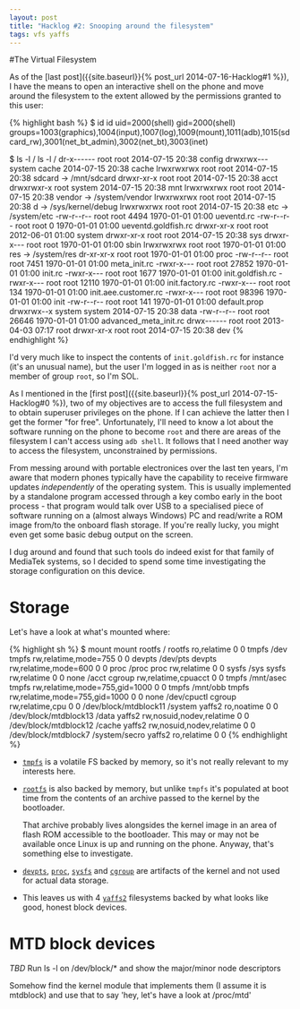 ```yaml
---
layout: post
title: "Hacklog #2: Snooping around the filesystem"
tags: vfs yaffs
---
```


#The Virtual Filesystem

As of the [last post]({{site.baseurl}}{% post_url 2014-07-16-Hacklog#1 %}), I have the means to open an interactive shell on the phone and move around the filesystem to the extent allowed by the permissions granted to this user:

{% highlight bash %}
$ id
id
uid=2000(shell) gid=2000(shell) groups=1003(graphics),1004(input),1007(log),1009(mount),1011(adb),1015(sdcard_rw),3001(net_bt_admin),3002(net_bt),3003(inet)

$ ls -l /
ls -l /
dr-x------ root     root              2014-07-15 20:38 config
drwxrwx--- system   cache             2014-07-15 20:38 cache
lrwxrwxrwx root     root              2014-07-15 20:38 sdcard -> /mnt/sdcard
drwxr-xr-x root     root              2014-07-15 20:38 acct
drwxrwxr-x root     system            2014-07-15 20:38 mnt
lrwxrwxrwx root     root              2014-07-15 20:38 vendor -> /system/vendor
lrwxrwxrwx root     root              2014-07-15 20:38 d -> /sys/kernel/debug
lrwxrwxrwx root     root              2014-07-15 20:38 etc -> /system/etc
-rw-r--r-- root     root         4494 1970-01-01 01:00 ueventd.rc
-rw-r--r-- root     root            0 1970-01-01 01:00 ueventd.goldfish.rc
drwxr-xr-x root     root              2012-06-01 01:00 system
drwxr-xr-x root     root              2014-07-15 20:38 sys
drwxr-x--- root     root              1970-01-01 01:00 sbin
lrwxrwxrwx root     root              1970-01-01 01:00 res -> /system/res
dr-xr-xr-x root     root              1970-01-01 01:00 proc
-rw-r--r-- root     root         7451 1970-01-01 01:00 meta_init.rc
-rwxr-x--- root     root        27852 1970-01-01 01:00 init.rc
-rwxr-x--- root     root         1677 1970-01-01 01:00 init.goldfish.rc
-rwxr-x--- root     root        12110 1970-01-01 01:00 init.factory.rc
-rwxr-x--- root     root          134 1970-01-01 01:00 init.aee.customer.rc
-rwxr-x--- root     root        98396 1970-01-01 01:00 init
-rw-r--r-- root     root          141 1970-01-01 01:00 default.prop
drwxrwx--x system   system            2014-07-15 20:38 data
-rw-r--r-- root     root        26646 1970-01-01 01:00 advanced_meta_init.rc
drwx------ root     root              2013-04-03 07:17 root
drwxr-xr-x root     root              2014-07-15 20:38 dev
{% endhighlight %}

I'd very much like to inspect the contents of `init.goldfish.rc` for instance (it's an unusual name), but the user I'm logged in as is neither `root` nor a member of group `root`, so I'm SOL.

As I mentioned in the [first post]({{site.baseurl}}{% post_url 2014-07-15-Hacklog#0 %}), two of my objectives are to access the full filesystem and to obtain superuser privileges on the phone. If I can achieve the latter then I get the former "for free". Unfortunately, I'll need to know a lot about the software running on the phone to become `root` and there are areas of the filesystem I can't access using `adb shell`. It follows that I need another way to access the filesystem, unconstrained by permissions.

From messing around with portable electronices over the last ten years, I'm aware that modern phones typically have the capability to receive firmware updates *independently* of the operating system. This is usually implemented by a standalone program accessed through a key combo early in the boot process - that program would talk over USB to a specialised piece of software running on a (almost always Windows) PC and read/write a ROM image from/to the onboard flash storage. If you're really lucky, you might even get some basic debug output on the screen.

I dug around and found that such tools do indeed exist for that family of MediaTek systems, so I decided to spend some time investigating the storage configuration on this device.

# Storage

Let's have a look at what's mounted where:

{% highlight sh %}
$ mount
mount
rootfs / rootfs ro,relatime 0 0
tmpfs /dev tmpfs rw,relatime,mode=755 0 0
devpts /dev/pts devpts rw,relatime,mode=600 0 0
proc /proc proc rw,relatime 0 0
sysfs /sys sysfs rw,relatime 0 0
none /acct cgroup rw,relatime,cpuacct 0 0
tmpfs /mnt/asec tmpfs rw,relatime,mode=755,gid=1000 0 0
tmpfs /mnt/obb tmpfs rw,relatime,mode=755,gid=1000 0 0
none /dev/cpuctl cgroup rw,relatime,cpu 0 0
/dev/block/mtdblock11 /system yaffs2 ro,noatime 0 0
/dev/block/mtdblock13 /data yaffs2 rw,nosuid,nodev,relatime 0 0
/dev/block/mtdblock12 /cache yaffs2 rw,nosuid,nodev,relatime 0 0
/dev/block/mtdblock7 /system/secro yaffs2 ro,relatime 0 0
{% endhighlight %}

- [`tmpfs`](https://www.kernel.org/doc/Documentation/filesystems/tmpfs.txt) is a volatile FS backed by memory, so it's not really relevant to my interests here.

- [`rootfs`](https://www.kernel.org/doc/Documentation/filesystems/ramfs-rootfs-initramfs.txt) is also backed by memory, but unlike `tmpfs` it's populated at boot time from the contents of an archive passed to the kernel by the bootloader.

  That archive probably lives alongsides the kernel image in an area of flash ROM accessible to the bootloader. This may or may not be available once Linux is up and running on the phone. Anyway, that's something else to investigate.

- [`devpts`](https://www.kernel.org/doc/Documentation/filesystems/devpts.txt), [`proc`](https://www.kernel.org/doc/Documentation/filesystems/proc.txt), [`sysfs`](https://www.kernel.org/doc/Documentation/filesystems/sysfs.txt) and [`cgroup`](https://www.kernel.org/doc/Documentation/cgroups/cgroups.txt) are artifacts of the kernel and not used for actual data storage.

- This leaves us with 4 [`yaffs2`](http://www.yaffs.net/) filesystems backed by what looks like good, honest block devices.

# MTD block devices

*TBD* Run ls -l on /dev/block/\* and show the major/minor node descriptors

Somehow find the kernel module that implements them (I assume it is mtdblock) and use that to say 'hey, let's have a look at /proc/mtd'

